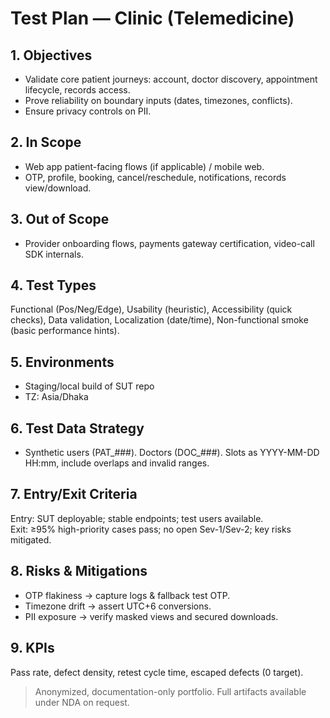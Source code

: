 # Test Plan — Clinic (Telemedicine)

## 1. Objectives
- Validate core patient journeys: account, doctor discovery, appointment lifecycle, records access.
- Prove reliability on boundary inputs (dates, timezones, conflicts).
- Ensure privacy controls on PII.

## 2. In Scope
- Web app patient-facing flows (if applicable) / mobile web.
- OTP, profile, booking, cancel/reschedule, notifications, records view/download.

## 3. Out of Scope
- Provider onboarding flows, payments gateway certification, video-call SDK internals.

## 4. Test Types
Functional (Pos/Neg/Edge), Usability (heuristic), Accessibility (quick checks), Data validation, Localization (date/time), Non-functional smoke (basic performance hints).

## 5. Environments
- Staging/local build of SUT repo
- TZ: Asia/Dhaka

## 6. Test Data Strategy
- Synthetic users (PAT_###). Doctors (DOC_###). Slots as YYYY-MM-DD HH:mm, include overlaps and invalid ranges.

## 7. Entry/Exit Criteria
Entry: SUT deployable; stable endpoints; test users available.  
Exit: ≥95% high-priority cases pass; no open Sev-1/Sev-2; key risks mitigated.

## 8. Risks & Mitigations
- OTP flakiness → capture logs & fallback test OTP.
- Timezone drift → assert UTC+6 conversions.
- PII exposure → verify masked views and secured downloads.

## 9. KPIs
Pass rate, defect density, retest cycle time, escaped defects (0 target).

> Anonymized, documentation-only portfolio. Full artifacts available under NDA on request.
